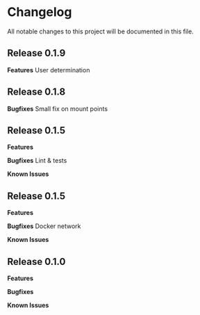 # Changelog

All notable changes to this project will be documented in this file.

## Release 0.1.9

**Features**
User determination

## Release 0.1.8

**Bugfixes**
Small fix on mount points


## Release 0.1.5

**Features**

**Bugfixes**
Lint & tests

**Known Issues**

## Release 0.1.5

**Features**

**Bugfixes**
Docker network

**Known Issues**


## Release 0.1.0

**Features**

**Bugfixes**

**Known Issues**
